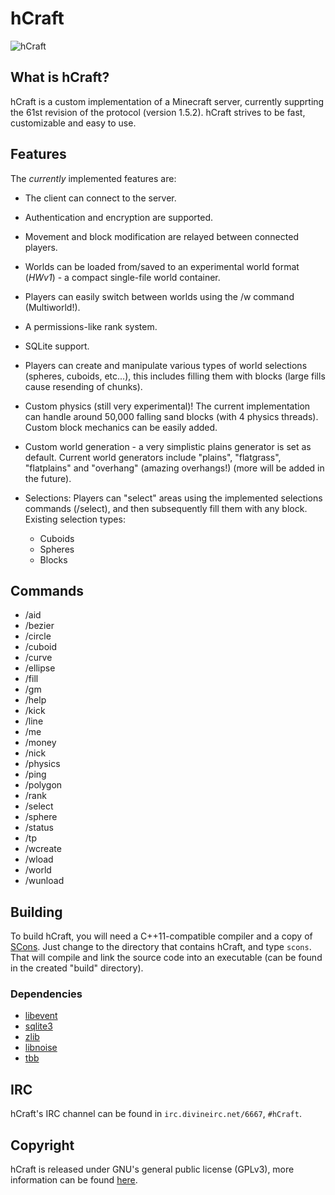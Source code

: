 hCraft
======

![hCraft](https://raw.github.com/BizarreCake/hCraft/master/etc/45-small.png)

What is hCraft?
---------------

hCraft is a custom implementation of a Minecraft server, currently supprting the
61st revision of the protocol (version 1.5.2). hCraft strives to be fast,
customizable and easy to use.

Features
--------

The _currently_ implemented features are:
*  The client can connect to the server.
*  Authentication and encryption are supported.
*  Movement and block modification are relayed between connected players.
*  Worlds can be loaded from/saved to an experimental world format (*HWv1*) -
   a compact single-file world container.
*  Players can easily switch between worlds using the /w command (Multiworld!).
*  A permissions-like rank system.
*  SQLite support.

*  Players can create and manipulate various types of world selections (spheres, cuboids, etc...),
   this includes filling them with blocks (large fills cause resending of chunks).
*  Custom physics (still very experimental)! The current implementation can handle
   around 50,000 falling sand blocks (with 4 physics threads).
   Custom block mechanics can be easily added.
*  Custom world generation - a very simplistic plains generator is set as default.
   Current world generators include "plains", "flatgrass", "flatplains" and "overhang"
   (amazing overhangs!) (more will be added in the future).

*  Selections: Players can "select" areas using the implemented selections
   commands (/select), and then subsequently fill them with any block.
   Existing selection types:
   *  Cuboids
   *  Spheres
   *  Blocks

Commands
--------

*  /aid
*  /bezier
*  /circle
*  /cuboid
*  /curve
*  /ellipse
*  /fill
*  /gm
*  /help
*  /kick
*  /line
*  /me
*  /money
*  /nick
*  /physics
*  /ping
*  /polygon
*  /rank
*  /select
*  /sphere
*  /status
*  /tp
*  /wcreate
*  /wload
*  /world
*  /wunload
     

Building
--------

To build hCraft, you will need a C++11-compatible compiler and a copy of
[SCons](http://www.scons.org/). Just change to the directory that contains
hCraft, and type `scons`. That will compile and link the source code into
an executable (can be found in the created "build" directory).

### Dependencies
*  [libevent](http://libevent.org/)
*  [sqlite3](http://www.sqlite.org/)
*  [zlib](http://www.zlib.net/)
*  [libnoise](http://libnoise.sourceforge.net/)
*  [tbb](http://threadingbuildingblocks.org/)

IRC
---

hCraft's IRC channel can be found in `irc.divineirc.net/6667`, `#hCraft`.

Copyright
---------

hCraft is released under GNU's general public license (GPLv3), more information
can be found [here](http://www.gnu.org/licenses/gpl.html).

